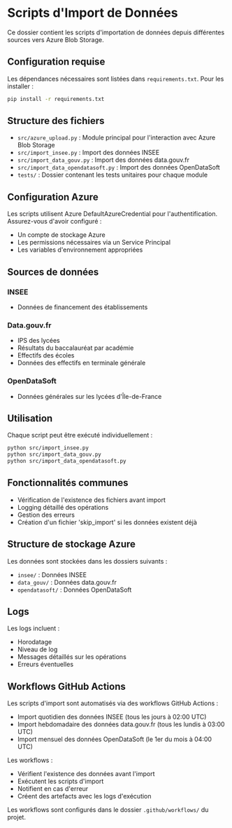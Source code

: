 # Scripts d'Import de Données

Ce dossier contient les scripts d'importation de données depuis différentes sources vers Azure Blob Storage.

## Configuration requise

Les dépendances nécessaires sont listées dans `requirements.txt`. Pour les installer :

```bash
pip install -r requirements.txt
```

## Structure des fichiers

- `src/azure_upload.py` : Module principal pour l'interaction avec Azure Blob Storage
- `src/import_insee.py` : Import des données INSEE
- `src/import_data_gouv.py` : Import des données data.gouv.fr
- `src/import_data_opendatasoft.py` : Import des données OpenDataSoft
- `tests/` : Dossier contenant les tests unitaires pour chaque module

## Configuration Azure

Les scripts utilisent Azure DefaultAzureCredential pour l'authentification. Assurez-vous d'avoir configuré :
- Un compte de stockage Azure
- Les permissions nécessaires via un Service Principal
- Les variables d'environnement appropriées

## Sources de données

### INSEE
- Données de financement des établissements

### Data.gouv.fr
- IPS des lycées
- Résultats du baccalauréat par académie
- Effectifs des écoles
- Données des effectifs en terminale générale

### OpenDataSoft
- Données générales sur les lycées d'Île-de-France

## Utilisation

Chaque script peut être exécuté individuellement :

```bash
python src/import_insee.py
python src/import_data_gouv.py
python src/import_data_opendatasoft.py
```

## Fonctionnalités communes

- Vérification de l'existence des fichiers avant import
- Logging détaillé des opérations
- Gestion des erreurs
- Création d'un fichier 'skip_import' si les données existent déjà

## Structure de stockage Azure

Les données sont stockées dans les dossiers suivants :
- `insee/` : Données INSEE
- `data_gouv/` : Données data.gouv.fr
- `opendatasoft/` : Données OpenDataSoft

## Logs

Les logs incluent :
- Horodatage
- Niveau de log
- Messages détaillés sur les opérations
- Erreurs éventuelles

## Workflows GitHub Actions

Les scripts d'import sont automatisés via des workflows GitHub Actions :

- Import quotidien des données INSEE (tous les jours à 02:00 UTC)
- Import hebdomadaire des données data.gouv.fr (tous les lundis à 03:00 UTC)
- Import mensuel des données OpenDataSoft (le 1er du mois à 04:00 UTC)

Les workflows :
- Vérifient l'existence des données avant l'import
- Exécutent les scripts d'import
- Notifient en cas d'erreur
- Créent des artefacts avec les logs d'exécution

Les workflows sont configurés dans le dossier `.github/workflows/` du projet.